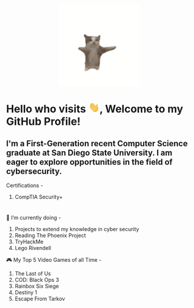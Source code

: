 <div align="center">
  <img src="./Intro-Github.gif" alt="Intro GitHub">
</div>

# Hello who visits <img src="https://raw.githubusercontent.com/ABSphreak/ABSphreak/master/gifs/Hi.gif" width="30px">, Welcome to my GitHub Profile!
## I'm a First-Generation recent Computer Science graduate at San Diego State University. I am eager to explore opportunities in the field of cybersecurity.

Certifications - 
1. CompTIA Security+

#

🔭 I’m currently doing -
1. Projects to extend my knowledge in cyber security
2. Reading The Phoenix Project 
3. TryHackMe
4. Lego Rivendell 

🎮 My Top 5 Video Games of all Time - 
1. The Last of Us
2. COD: Black Ops 3
3. Rainbox Six Siege
5. Destiny 1
6. Escape From Tarkov
